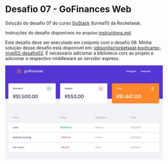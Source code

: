 # Desafio 07 - GoFinances Web

Solução do desafio 07 do curso [GoStack](https://rocketseat.com.br/gostack) (turma11) da Rocketseat.

Instruções do desafio disponíveis no arquivo [instructions.md](https://github.com/jobsonita/rocketseat-bootcamp-nivel03-desafio01/blob/master/instructions.md).

Este desafio deve ser executado em conjunto com o desafio 06. Minha solução desse desafio está disponível em: [jobsonita/rocketseat-bootcamp-nivel02-desafio02](https://github.com/jobsonita/rocketseat-bootcamp-nivel02-desafio02). É necessário adicionar a biblioteca cors ao projeto e adicionar o respectivo middleware ao servidor express.

<p align="center"><img alt="Demonstração da solução" title="Demonstração da Solução" src=".github/demo.png" width="600px" /></p>
